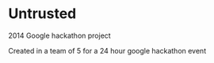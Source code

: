 # Untrusted
2014 Google hackathon project

Created in a team of 5 for a 24 hour google hackathon event
